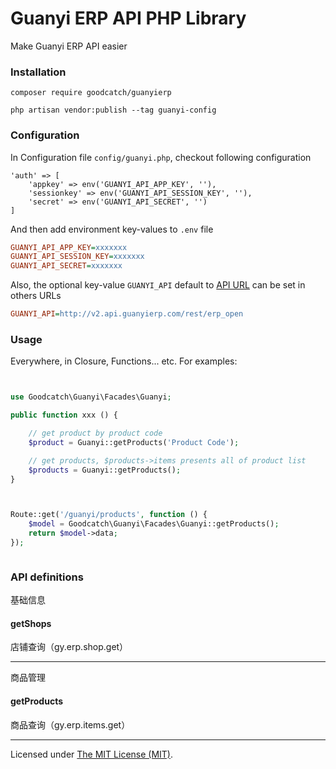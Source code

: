 Guanyi ERP API PHP Library
======
Make Guanyi ERP API easier

### Installation

```
composer require goodcatch/guanyierp

php artisan vendor:publish --tag guanyi-config
```

### Configuration

In Configuration file `config/guanyi.php`, checkout following configuration 


```
'auth' => [
    'appkey' => env('GUANYI_API_APP_KEY', ''),
    'sessionkey' => env('GUANYI_API_SESSION_KEY', ''),
    'secret' => env('GUANYI_API_SECRET', '')
]
```

And then add environment key-values to `.env` file

```ini
GUANYI_API_APP_KEY=xxxxxxx
GUANYI_API_SESSION_KEY=xxxxxxx
GUANYI_API_SECRET=xxxxxxx

```

Also, the optional key-value `GUANYI_API` default to [API URL](http://v2.api.guanyierp.com/rest/erp_open)
can be set in others URLs

```ini
GUANYI_API=http://v2.api.guanyierp.com/rest/erp_open
```


### Usage

Everywhere, in Closure, Functions... etc. For examples:

```php


use Goodcatch\Guanyi\Facades\Guanyi;

public function xxx () {

    // get product by product code
    $product = Guanyi::getProducts('Product Code');

    // get products, $products->items presents all of product list
    $products = Guanyi::getProducts();
}


```

```php


Route::get('/guanyi/products', function () {
    $model = Goodcatch\Guanyi\Facades\Guanyi::getProducts();
    return $model->data;
});



```


### API definitions

基础信息

#### getShops

店铺查询（gy.erp.shop.get）

---

商品管理

#### getProducts

商品查询（gy.erp.items.get）
 
---




Licensed under [The MIT License (MIT)](LICENSE).

